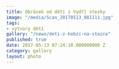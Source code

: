 ```yaml
---
title: Obrázek od dětí z Vydří stezky
image: "/media/Scan_20170513_081111.jpg"
tags:
- výtvory dětí
gallery: "/news/deti-z-hobzi-na-stezce"
published: true
date: 2017-05-13 07:24:10.000000000 Z
category: gallery
layout: photo
---
```


